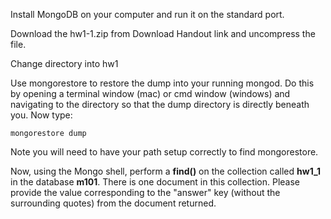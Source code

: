 
Install MongoDB on your computer and run it on the standard port.

Download the hw1-1.zip from Download Handout link and uncompress the file.

Change directory into hw1

Use mongorestore to restore the dump into your running mongod. Do this by opening a terminal window (mac) or cmd window (windows) and navigating to the directory so that the dump directory is directly beneath you. Now type:

```
mongorestore dump
```

Note you will need to have your path setup correctly to find mongorestore.

Now, using the Mongo shell, perform a  **find()**  on the collection called  **hw1_1**  in the database  **m101**. There is one document in this collection. Please provide the value corresponding to the "answer" key (without the surrounding quotes) from the document returned.

